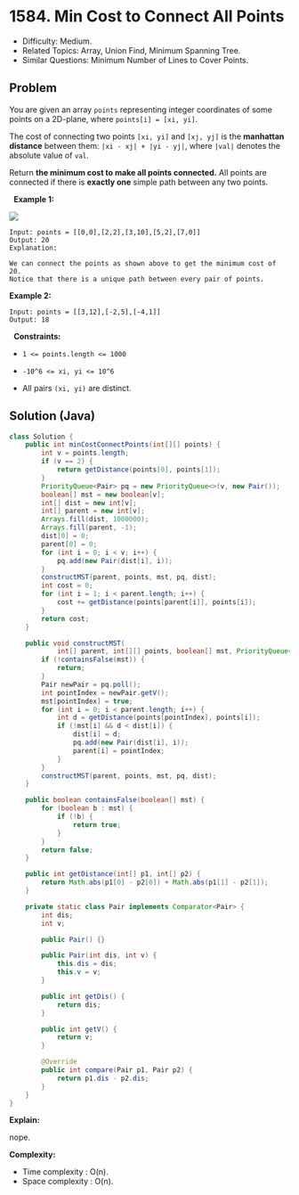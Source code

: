 # 1584. Min Cost to Connect All Points

- Difficulty: Medium.
- Related Topics: Array, Union Find, Minimum Spanning Tree.
- Similar Questions: Minimum Number of Lines to Cover Points.

## Problem

You are given an array ```points``` representing integer coordinates of some points on a 2D-plane, where ```points[i] = [xi, yi]```.

The cost of connecting two points ```[xi, yi]``` and ```[xj, yj]``` is the **manhattan distance** between them: ```|xi - xj| + |yi - yj|```, where ```|val|``` denotes the absolute value of ```val```.

Return **the minimum cost to make all points connected.** All points are connected if there is **exactly one** simple path between any two points.

 
**Example 1:**

![](https://assets.leetcode.com/uploads/2020/08/26/d.png)

```
Input: points = [[0,0],[2,2],[3,10],[5,2],[7,0]]
Output: 20
Explanation: 

We can connect the points as shown above to get the minimum cost of 20.
Notice that there is a unique path between every pair of points.
```

**Example 2:**

```
Input: points = [[3,12],[-2,5],[-4,1]]
Output: 18
```

 
**Constraints:**


	
- ```1 <= points.length <= 1000```
	
- ```-10^6 <= xi, yi <= 10^6```
	
- All pairs ```(xi, yi)``` are distinct.



## Solution (Java)

```java
class Solution {
    public int minCostConnectPoints(int[][] points) {
        int v = points.length;
        if (v == 2) {
            return getDistance(points[0], points[1]);
        }
        PriorityQueue<Pair> pq = new PriorityQueue<>(v, new Pair());
        boolean[] mst = new boolean[v];
        int[] dist = new int[v];
        int[] parent = new int[v];
        Arrays.fill(dist, 1000000);
        Arrays.fill(parent, -1);
        dist[0] = 0;
        parent[0] = 0;
        for (int i = 0; i < v; i++) {
            pq.add(new Pair(dist[i], i));
        }
        constructMST(parent, points, mst, pq, dist);
        int cost = 0;
        for (int i = 1; i < parent.length; i++) {
            cost += getDistance(points[parent[i]], points[i]);
        }
        return cost;
    }

    public void constructMST(
            int[] parent, int[][] points, boolean[] mst, PriorityQueue<Pair> pq, int[] dist) {
        if (!containsFalse(mst)) {
            return;
        }
        Pair newPair = pq.poll();
        int pointIndex = newPair.getV();
        mst[pointIndex] = true;
        for (int i = 0; i < parent.length; i++) {
            int d = getDistance(points[pointIndex], points[i]);
            if (!mst[i] && d < dist[i]) {
                dist[i] = d;
                pq.add(new Pair(dist[i], i));
                parent[i] = pointIndex;
            }
        }
        constructMST(parent, points, mst, pq, dist);
    }

    public boolean containsFalse(boolean[] mst) {
        for (boolean b : mst) {
            if (!b) {
                return true;
            }
        }
        return false;
    }

    public int getDistance(int[] p1, int[] p2) {
        return Math.abs(p1[0] - p2[0]) + Math.abs(p1[1] - p2[1]);
    }

    private static class Pair implements Comparator<Pair> {
        int dis;
        int v;

        public Pair() {}

        public Pair(int dis, int v) {
            this.dis = dis;
            this.v = v;
        }

        public int getDis() {
            return dis;
        }

        public int getV() {
            return v;
        }

        @Override
        public int compare(Pair p1, Pair p2) {
            return p1.dis - p2.dis;
        }
    }
}
```

**Explain:**

nope.

**Complexity:**

* Time complexity : O(n).
* Space complexity : O(n).
